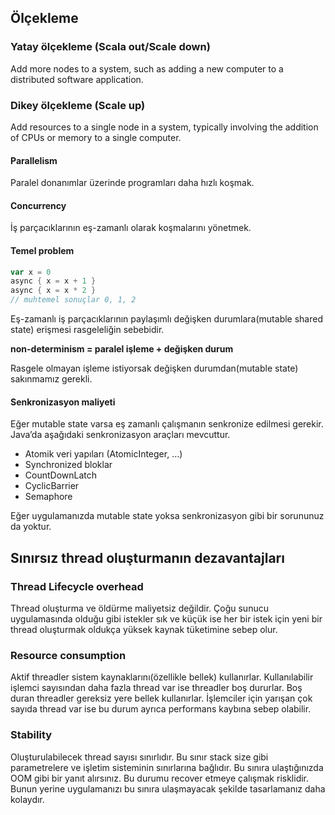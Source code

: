 ## Ölçekleme

### Yatay ölçekleme (Scala out/Scale down)

Add more nodes to a system, such as adding a new computer to a distributed software application.

### Dikey ölçekleme (Scale up)

Add resources to a single node in a system, typically involving the addition of CPUs or memory to a single computer.

#### Parallelism

Paralel donanımlar üzerinde programları daha hızlı koşmak.

#### Concurrency

İş parçacıklarının eş-zamanlı olarak koşmalarını yönetmek.

#### Temel problem
```scala
var x = 0
async { x = x + 1 }
async { x = x * 2 }
// muhtemel sonuçlar 0, 1, 2
```
Eş-zamanlı iş parçacıklarının paylaşımlı değişken durumlara(mutable shared state) erişmesi rasgeleliğin sebebidir.

**non-determinism = paralel işleme + değişken durum**

Rasgele olmayan işleme istiyorsak değişken durumdan(mutable state) sakınmamız gerekli.

#### Senkronizasyon maliyeti

Eğer mutable state varsa eş zamanlı çalışmanın senkronize edilmesi gerekir. Java’da aşağıdaki senkronizasyon araçları mevcuttur.

* Atomik veri yapıları (AtomicInteger, …)
* Synchronized bloklar
* CountDownLatch
* CyclicBarrier
* Semaphore

Eğer uygulamanızda mutable state yoksa senkronizasyon gibi bir sorununuz da yoktur.


## Sınırsız thread oluşturmanın dezavantajları

### Thread Lifecycle overhead

Thread oluşturma ve öldürme maliyetsiz değildir. Çoğu sunucu uygulamasında olduğu gibi istekler sık ve küçük ise her bir istek için yeni bir thread oluşturmak oldukça yüksek kaynak tüketimine sebep olur.

### Resource consumption

Aktif threadler sistem kaynaklarını(özellikle bellek) kullanırlar. Kullanılabilir işlemci sayısından daha fazla thread var ise threadler boş dururlar. Boş duran threadler gereksiz yere bellek kullanırlar. İşlemciler için yarışan çok sayıda thread var ise bu durum ayrıca performans kaybına sebep olabilir.

### Stability

Oluşturulabilecek thread sayısı sınırlıdır. Bu sınır stack size gibi parametrelere ve işletim sisteminin sınırlarına bağlıdır. Bu sınıra ulaştığınızda OOM gibi bir yanıt alırsınız. Bu durumu recover etmeye çalışmak risklidir. Bunun yerine uygulamanızı bu sınıra ulaşmayacak şekilde tasarlamanız daha kolaydır.
